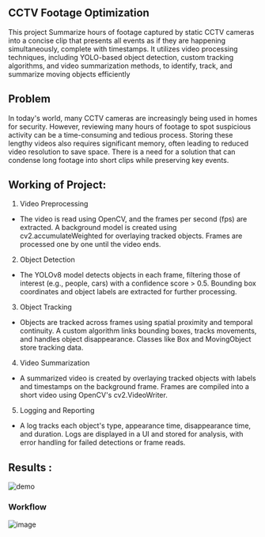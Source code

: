 ## CCTV Footage Optimization
This project Summarize hours of footage captured by static CCTV cameras into a concise clip that presents all events as if they are happening simultaneously, complete with timestamps. It utilizes video processing techniques, including YOLO-based object detection, custom tracking algorithms, and video summarization methods, to identify, track, and summarize moving objects efficiently

## Problem
In today's world, many CCTV cameras are increasingly being used in homes for security. However, reviewing many hours of footage to spot suspicious activity can be a time-consuming and tedious process. Storing these lengthy videos also requires significant memory, often leading to reduced video resolution to save space. There is a need for a solution that can condense long footage into short clips while preserving key events.

## Working of Project:
1. Video Preprocessing
- The video is read using OpenCV, and the frames per second (fps) are extracted.
A background model is created using cv2.accumulateWeighted for overlaying tracked objects.
Frames are processed one by one until the video ends.
2. Object Detection
- The YOLOv8 model detects objects in each frame, filtering those of interest (e.g., people, cars) with a confidence score > 0.5.
Bounding box coordinates and object labels are extracted for further processing.
3. Object Tracking
- Objects are tracked across frames using spatial proximity and temporal continuity.
A custom algorithm links bounding boxes, tracks movements, and handles object disappearance.
Classes like Box and MovingObject store tracking data.
4. Video Summarization
- A summarized video is created by overlaying tracked objects with labels and timestamps on the background frame.
Frames are compiled into a short video using OpenCV's cv2.VideoWriter.
5. Logging and Reporting
- A log tracks each object's type, appearance time, disappearance time, and duration.
Logs are displayed in a UI and stored for analysis, with error handling for failed detections or frame reads.

## Results :
![demo](https://github.com/user-attachments/assets/3f52e0d5-faab-4693-b12d-0de6767351e7)

### Workflow
![image](https://github.com/user-attachments/assets/915bca55-faf4-421f-beb8-c9a0564c298a)
